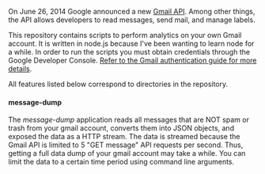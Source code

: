 On June 26, 2014 Google announced a new [Gmail API](https://developers.google.com/gmail/api/). Among other things, the API allows developers to read messages, send mail, and manage labels.

This repository contains scripts to perform analytics on your own Gmail account. It is written in node.js because I've been wanting to learn node for a while. In order to run the scripts you must obtain credentials through the Google Developer Console. [Refer to the Gmail authentication guide for more details](https://developers.google.com/gmail/api/auth/about-auth).

All features listed below correspond to directories in the repository.

#### message-dump

The *message-dump* application reads all messages that are NOT spam or trash from your gmail account, converts them into JSON objects, and exposed the data as a HTTP stream. The data is streamed because the Gmail API is limited to 5 "GET message" API requests per second. Thus, getting a full data dump of your gmail account may take a while. You can limit the data to a certain time period using command line arguments.